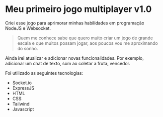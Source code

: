 # Meu primeiro jogo multiplayer v1.0

Criei esse jogo para aprimorar minhas habilidades em programação NodeJS e Websocket.
> Quem me conhece sabe que quero muito criar um jogo de grande escala e que muitos possam jogar, aos poucos vou me aproximando do sonho.

Ainda irei atualizar e adicionar novas funcionalidades. Por exemplo, adicionar um chat de texto, som ao coletar a fruta, vencedor.

Foi utilizado as seguintes tecnologias:
 - Socket.io
 - ExpressJS
 - HTML
 - CSS
 - Tailwind
 - Javascript